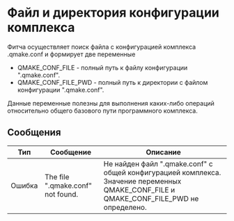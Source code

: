 # Файл и директория конфигурации комплекса

Фитча осуществляет поиск файла с конфигурацией комплекса .qmake.conf и формирует две переменные

* QMAKE_CONF_FILE - полный путь к файлу конфигурации ".qmake.conf".
* QMAKE_CONF_FILE_PWD - полный путь к директории с файлом конфигурации ".qmake.conf".

Данные переменные полезны для выполнения каких-либо операций относительно общего базового пути программного комплекса.

## Сообщения

| Тип        | Сообщение | Описание |
|------------|-----------|----------|
| Ошибка     | The file ".qmake.conf" not found. | Не найден файл ".qmake.conf" с общей конфигурацией комплекса. Значение переменных QMAKE_CONF_FILE и QMAKE_CONF_FILE_PWD не определено. |